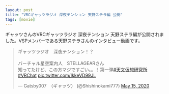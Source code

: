 ```yaml
---
layout: post
title: "VRCギャッツラジオ 深夜テンション 天野ステラ編 公開"
tags: [movie]
---
```


ギャッツさんのVRCギャッツラジオ 深夜テンション 天野ステラ編が公開されました。VSPメンバーである天野ステラさんのインタビュー動画です。

<blockquote class="twitter-tweet"><p lang="ja" dir="ltr">ギャッツラジオ　深夜テンション！？<br><br>バーチャル星空案内人　STELLAGEARさん<br>知ってたけど、この方マジですごい。。！第一弾<a href="https://twitter.com/hashtag/%E5%A4%A9%E6%96%87%E4%BB%AE%E6%83%B3%E7%A0%94%E7%A9%B6%E6%89%80?src=hash&amp;ref_src=twsrc%5Etfw">#天文仮想研究所</a><a href="https://twitter.com/hashtag/VRChat?src=hash&amp;ref_src=twsrc%5Etfw">#VRChat</a> <a href="https://t.co/IkkeVD99JL">pic.twitter.com/IkkeVD99JL</a></p>&mdash; Gatsby007　（ギャッツ） (@Shishinokami777) <a href="https://twitter.com/Shishinokami777/status/1261311856351690752?ref_src=twsrc%5Etfw">May 15, 2020</a></blockquote> <script async src="https://platform.twitter.com/widgets.js" charset="utf-8"></script>

